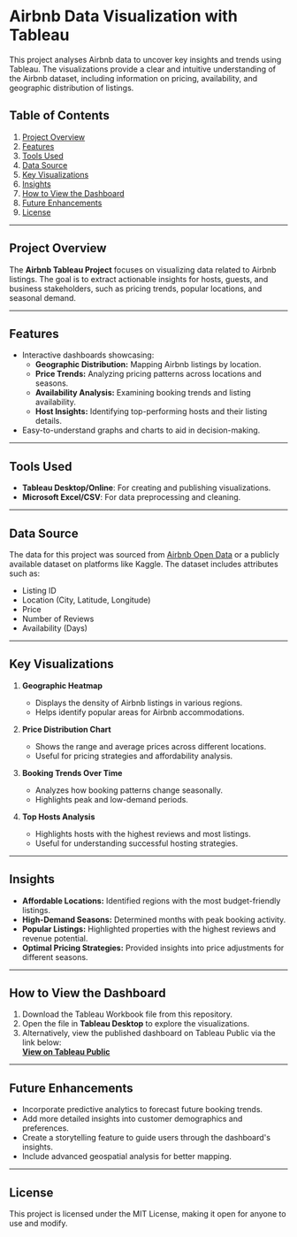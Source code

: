 # Airbnb Data Visualization with Tableau

This project analyses Airbnb data to uncover key insights and trends using Tableau. The visualizations provide a clear and intuitive understanding of the Airbnb dataset, including information on pricing, availability, and geographic distribution of listings.

## Table of Contents

1. [Project Overview](#project-overview)  
2. [Features](#features)  
3. [Tools Used](#tools-used)  
4. [Data Source](#data-source)  
5. [Key Visualizations](#key-visualizations)  
6. [Insights](#insights)  
7. [How to View the Dashboard](#how-to-view-the-dashboard)  
8. [Future Enhancements](#future-enhancements)  
9. [License](#license)

---

## Project Overview

The **Airbnb Tableau Project** focuses on visualizing data related to Airbnb listings. The goal is to extract actionable insights for hosts, guests, and business stakeholders, such as pricing trends, popular locations, and seasonal demand.

---

## Features

- Interactive dashboards showcasing:
  - **Geographic Distribution:** Mapping Airbnb listings by location.
  - **Price Trends:** Analyzing pricing patterns across locations and seasons.
  - **Availability Analysis:** Examining booking trends and listing availability.
  - **Host Insights:** Identifying top-performing hosts and their listing details.
- Easy-to-understand graphs and charts to aid in decision-making.

---

## Tools Used

- **Tableau Desktop/Online**: For creating and publishing visualizations.
- **Microsoft Excel/CSV**: For data preprocessing and cleaning.

---

## Data Source

The data for this project was sourced from [Airbnb Open Data](https://www.airbnb.com/data) or a publicly available dataset on platforms like Kaggle. The dataset includes attributes such as:  
- Listing ID  
- Location (City, Latitude, Longitude)  
- Price  
- Number of Reviews  
- Availability (Days)  

---

## Key Visualizations

1. **Geographic Heatmap**  
   - Displays the density of Airbnb listings in various regions.  
   - Helps identify popular areas for Airbnb accommodations.

2. **Price Distribution Chart**  
   - Shows the range and average prices across different locations.  
   - Useful for pricing strategies and affordability analysis.

3. **Booking Trends Over Time**  
   - Analyzes how booking patterns change seasonally.  
   - Highlights peak and low-demand periods.

4. **Top Hosts Analysis**  
   - Highlights hosts with the highest reviews and most listings.  
   - Useful for understanding successful hosting strategies.

---

## Insights

- **Affordable Locations:** Identified regions with the most budget-friendly listings.  
- **High-Demand Seasons:** Determined months with peak booking activity.  
- **Popular Listings:** Highlighted properties with the highest reviews and revenue potential.  
- **Optimal Pricing Strategies:** Provided insights into price adjustments for different seasons.

---

## How to View the Dashboard

1. Download the Tableau Workbook file from this repository.  
2. Open the file in **Tableau Desktop** to explore the visualizations.  
3. Alternatively, view the published dashboard on Tableau Public via the link below:  
   **[View on Tableau Public](https://public.tableau.com/app/profile/yashwanth.yg/viz/tbalueprojectairbnb/Dashboard1)**  
  

---

## Future Enhancements

- Incorporate predictive analytics to forecast future booking trends.  
- Add more detailed insights into customer demographics and preferences.  
- Create a storytelling feature to guide users through the dashboard's insights.  
- Include advanced geospatial analysis for better mapping.

---

## License

This project is licensed under the MIT License, making it open for anyone to use and modify.
